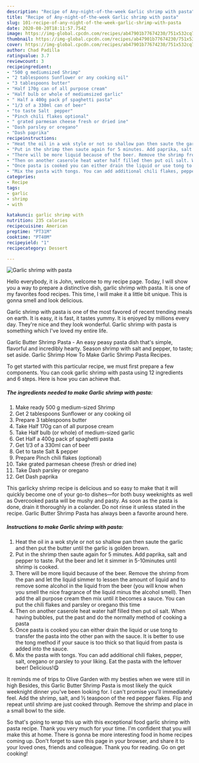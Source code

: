 ```yaml
---
description: "Recipe of Any-night-of-the-week Garlic shrimp with pasta"
title: "Recipe of Any-night-of-the-week Garlic shrimp with pasta"
slug: 101-recipe-of-any-night-of-the-week-garlic-shrimp-with-pasta
date: 2020-08-20T18:11:57.754Z
image: https://img-global.cpcdn.com/recipes/ab47901b77674230/751x532cq70/garlic-shrimp-with-pasta-recipe-main-photo.jpg
thumbnail: https://img-global.cpcdn.com/recipes/ab47901b77674230/751x532cq70/garlic-shrimp-with-pasta-recipe-main-photo.jpg
cover: https://img-global.cpcdn.com/recipes/ab47901b77674230/751x532cq70/garlic-shrimp-with-pasta-recipe-main-photo.jpg
author: Chad Padilla
ratingvalue: 3.7
reviewcount: 3
recipeingredient:
- "500 g mediumsized Shrimp"
- "2 tablespoons Sunflower or any cooking oil"
- "3 tablespoons butter"
- "Half 170g can of all purpose cream"
- "Half bulb or whole of mediumsized garlic"
- " Half a 400g pack pf spaghetti pasta"
- "1/3 of a 330ml can of beer"
- "to taste Salt  pepper"
- "Pinch chili flakes optional"
- " grated parmesan cheese fresh or dried ine"
- "Dash parsley or oregano"
- "Dash paprika"
recipeinstructions:
- "Heat the oil in a wok style or not so shallow pan then saute the garlic and then put the butter until the garlic is golden brown."
- "Put in the shrimp then saute again for 5 minutes. Add paprika, salt and pepper to taste. Put the beer and let it simmer in 5-10minutes until shrimp is cooked."
- "There will be more liquid because of the beer. Remove the shrimp from the pan and let the liquid simmer to lessen the amount of liquid and to remove some alcohol in the liquid from the beer (you will know when you smell the nice fragrance of the liquid minus the alcohol smell). Then add the all purpose cream then mix until it becomes a sauce. You can put the chili flakes and parsley or oregano this time"
- "Then on another caserole heat water half filled then put oil salt. When having bubbles, put the past and do the normally method of cooking a pasta"
- "Once pasta is cooked you can either drain the liquid or use tong to transfer the pasta into the other pan with the sauce. It is better to use the tong method if your sauce is too thick so that liquid from pasta is added into the sauce."
- "Mix the pasta with tongs. You can add additional chili flakes, pepper, salt, oregano or parsley to your liking. Eat the pasta with the leftover beer! Delicious!😋"
categories:
- Recipe
tags:
- garlic
- shrimp
- with

katakunci: garlic shrimp with 
nutrition: 235 calories
recipecuisine: American
preptime: "PT31M"
cooktime: "PT40M"
recipeyield: "1"
recipecategory: Dessert

---
```



![Garlic shrimp with pasta](https://img-global.cpcdn.com/recipes/ab47901b77674230/751x532cq70/garlic-shrimp-with-pasta-recipe-main-photo.jpg)

Hello everybody, it is John, welcome to my recipe page. Today, I will show you a way to prepare a distinctive dish, garlic shrimp with pasta. It is one of my favorites food recipes. This time, I will make it a little bit unique. This is gonna smell and look delicious.

Garlic shrimp with pasta is one of the most favored of recent trending meals on earth. It is easy, it is fast, it tastes yummy. It is enjoyed by millions every day. They're nice and they look wonderful. Garlic shrimp with pasta is something which I've loved my entire life.

Garlic Butter Shrimp Pasta - An easy peasy pasta dish that&#39;s simple, flavorful and incredibly hearty. Season shrimp with salt and pepper, to taste; set aside. Garlic Shrimp How To Make Garlic Shrimp Pasta Recipes.


To get started with this particular recipe, we must first prepare a few components. You can cook garlic shrimp with pasta using 12 ingredients and 6 steps. Here is how you can achieve that.

<!--inarticleads1-->

##### The ingredients needed to make Garlic shrimp with pasta:

1. Make ready 500 g medium-sized Shrimp
1. Get 2 tablespoons Sunflower or any cooking oil
1. Prepare 3 tablespoons butter
1. Take Half 170g can of all purpose cream
1. Take Half bulb (or whole) of medium-sized garlic
1. Get  Half a 400g pack pf spaghetti pasta
1. Get 1/3 of a 330ml can of beer
1. Get to taste Salt &amp; pepper
1. Prepare Pinch chili flakes (optional)
1. Take  grated parmesan cheese (fresh or dried ine)
1. Take Dash parsley or oregano
1. Get Dash paprika


This garlicky shrimp recipe is delicious and so easy to make that it will quickly become one of your go-to dishes—for both busy weeknights as well as Overcooked pasta will be mushy and pasty. As soon as the pasta is done, drain it thoroughly in a colander. Do not rinse it unless stated in the recipe. Garlic Butter Shrimp Pasta has always been a favorite around here. 

<!--inarticleads2-->

##### Instructions to make Garlic shrimp with pasta:

1. Heat the oil in a wok style or not so shallow pan then saute the garlic and then put the butter until the garlic is golden brown.
1. Put in the shrimp then saute again for 5 minutes. Add paprika, salt and pepper to taste. Put the beer and let it simmer in 5-10minutes until shrimp is cooked.
1. There will be more liquid because of the beer. Remove the shrimp from the pan and let the liquid simmer to lessen the amount of liquid and to remove some alcohol in the liquid from the beer (you will know when you smell the nice fragrance of the liquid minus the alcohol smell). Then add the all purpose cream then mix until it becomes a sauce. You can put the chili flakes and parsley or oregano this time
1. Then on another caserole heat water half filled then put oil salt. When having bubbles, put the past and do the normally method of cooking a pasta
1. Once pasta is cooked you can either drain the liquid or use tong to transfer the pasta into the other pan with the sauce. It is better to use the tong method if your sauce is too thick so that liquid from pasta is added into the sauce.
1. Mix the pasta with tongs. You can add additional chili flakes, pepper, salt, oregano or parsley to your liking. Eat the pasta with the leftover beer! Delicious!😋


It reminds me of trips to Olive Garden with my besties when we were still in high Besides, this Garlic Butter Shrimp Pasta is most likely the quick weeknight dinner you&#39;ve been looking for. I can&#39;t promise you&#39;ll immediately feel. Add the shrimp, salt, and ½ teaspoon of the red pepper flakes. Flip and repeat until shrimp are just cooked through. Remove the shrimp and place in a small bowl to the side. 

So that's going to wrap this up with this exceptional food garlic shrimp with pasta recipe. Thank you very much for your time. I'm confident that you will make this at home. There is gonna be more interesting food in home recipes coming up. Don't forget to save this page in your browser, and share it to your loved ones, friends and colleague. Thank you for reading. Go on get cooking!
